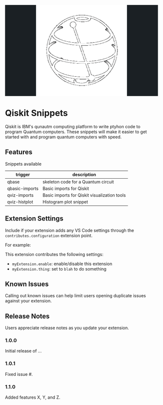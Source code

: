 <div style="display: flex; justify-content: center; background-color: #1b2024;">
    <img src="https://raw.githubusercontent.com/AkashGutha/Qiskit-Snippets/master/assets/qiskit.gif" alt="">
</div>

# Qiskit Snippets

Qiskit is IBM's qunautm computing platform to write ptyhon code to program Quantum computers. These snippets will make it easier to get started with and program quantum computers with speed.

## Features

Snippets available

| trigger         | description   |
| --------------- | ----------------------------------- |
| qbase           | skeleton code for a Quantum circuit |
| qbasic-imports  | Basic imports for Qiskit |
| qviz-imports    | Basic imports for Qiskit visualization tools |
| qviz-histplot   | Histogram plot snippet |

## Extension Settings

Include if your extension adds any VS Code settings through the `contributes.configuration` extension point.

For example:

This extension contributes the following settings:

* `myExtension.enable`: enable/disable this extension
* `myExtension.thing`: set to `blah` to do something

## Known Issues

Calling out known issues can help limit users opening duplicate issues against your extension.

## Release Notes

Users appreciate release notes as you update your extension.

### 1.0.0

Initial release of ...

### 1.0.1

Fixed issue #.

### 1.1.0

Added features X, Y, and Z.

